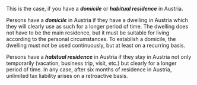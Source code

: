 This is the case, if you have a **_domicile_** or **_habitual residence_** in Austria.

Persons have a **_domicile_** in Austria if they have a dwelling in Austria which they will clearly use as such for a longer period of time. The dwelling does not have to be the main residence, but it must be suitable for living according to the personal circumstances. To establish a domicile, the dwelling must not be used continuously, but at least on a recurring basis.

Persons have a **_habitual residence_** in Austria if they stay in Austria not only temporarily (vacation, business trip, visit, etc.) but clearly for a longer period of time. In any case, after six months of residence in Austria, unlimited tax liability arises on a retroactive basis.
